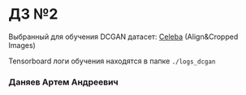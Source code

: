 # ДЗ №2

Выбранный для обучения DCGAN датасет: [Celeba](https://mmlab.ie.cuhk.edu.hk/projects/CelebA.html) (Align&Cropped Images)

Tensorboard логи обучения находятся в папке `./logs_dcgan`

### Даняев Артем Андреевич

